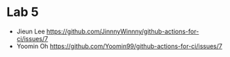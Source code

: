 # Lab 5 
- Jieun Lee https://github.com/JinnnyWinnny/github-actions-for-ci/issues/7
- Yoomin Oh https://github.com/Yoomin99/github-actions-for-ci/issues/7

